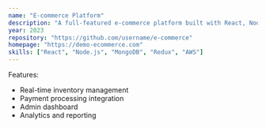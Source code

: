 ```yaml
---
name: "E-commerce Platform"
description: "A full-featured e-commerce platform built with React, Node.js, and MongoDB."
year: 2023
repository: "https://github.com/username/e-commerce"
homepage: "https://demo-ecommerce.com"
skills: ["React", "Node.js", "MongoDB", "Redux", "AWS"]
---
```


Features:
- Real-time inventory management
- Payment processing integration
- Admin dashboard
- Analytics and reporting